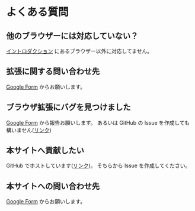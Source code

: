 # よくある質問

## 他のブラウザーには対応していない？

[イントロダクション](README.md) にあるブラウザー以外に対応してません。

## 拡張に関する問い合わせ先

[Google Form](https://forms.gle/RuiY7dgmZqnWzGvVA) からお願いします。

## ブラウザ拡張にバグを見つけました

[Google Form](https://forms.gle/RuiY7dgmZqnWzGvVA) から報告お願いします。
あるいは GitHub の Issue を作成しても構いません([リンク](https://github.com/izzet-mtg/mtg-name-book))

## 本サイトへ貢献したい

GitHub でホストしています([リンク](https://github.com/izzet-mtg/mtg-name-book))。
そちらから Issue を作成してください。

## 本サイトへの問い合わせ先

[Google Form](https://forms.gle/GyLqYS2HcUMD54BJ6) からお願いします。
